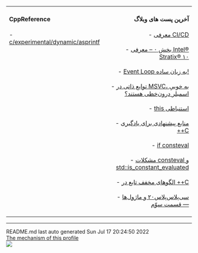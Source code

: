 <div align="right"><table><tr><td valign="top" width="33%"><h4>CppReference</h4>
- <a href="https://en.cppreference.com/w/c/experimental/dynamic/asprintf">c/experimental/dynamic/asprintf</a><br><br></td><br> <br>
<td align="right" valign="top" width="33%"><h4>آخرین پست های وبلاگ</h4>
- <a href="https://parikhaleghi.ir/2022/07/07/ci-cd/">معرفی CI/CD</a><br><br>
- <a href="https://parikhaleghi.ir/2022/05/30/0-intel-stratix-10/">بخش ۰ – معرفی Intel® Stratix® ۱۰</a><br><br>
- <a href="https://parikhaleghi.ir/2022/05/16/basic-event-loop/">Event Loop به زبان ساده!</a><br><br>
- <a href="https://parikhaleghi.ir/2022/04/12/intrinsics/">توابع ذاتی در MSVC، به خوبیِ اسمبلر درون‌خطی هستند؟</a><br><br>
- <a href="https://parikhaleghi.ir/2022/04/06/deducing-this/">this استنباطی</a><br><br>
- <a href="https://parikhaleghi.ir/2022/03/13/cc-resources/">منابع پیشنهادی برای یادگیری ++C</a><br><br>
- <a href="https://parikhaleghi.ir/2022/02/25/if-consteval/">if consteval</a><br><br>
- <a href="https://parikhaleghi.ir/2022/02/21/cc-consteval/">مشکلات consteval و std::is_constant_evaluated</a><br><br>
- <a href="https://parikhaleghi.ir/2022/02/20/cc-abbreviated-function-templates/">الگوهای مخفف تابع در ++C</a><br><br>
- <a href="https://parikhaleghi.ir/2022/02/15/cc-modules-part-3/">سی‌پلاس‌پلاس۲۰ و ماژول‌ها — قسمت سوّم</a><br><br></td></tr></table></div><hr>
<div align="left">
README.md last auto generated Sun Jul 17 20:24:50 2022
<br>
<a href="https://parikhaleghi.ir" target="_blank">The mechanism of this profile</a>
</div>
<div align="left">
<a href="https://github.com/Mehranalam/PariKhaleghi/actions/workflows/cron.yml"><img src="https://github.com/Mehranalam/PariKhaleghi/actions/workflows/cron.yml/badge.svg"></a>
</div>
